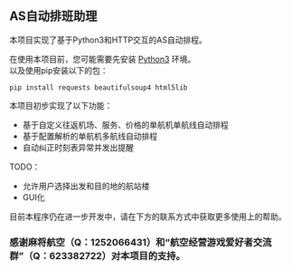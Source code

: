 ## AS自动排班助理

本项目实现了基于Python3和HTTP交互的AS自动排程。

在使用本项目前，您可能需要先安装 [Python3](https://www.python.org/downloads/release/python-397/) 环境。  
以及使用pip安装以下的包：

```shell
pip install requests beautifulsoup4 html5lib
```

本项目初步实现了以下功能：

- 基于自定义往返机场、服务、价格的单航机单航线自动排程
- 基于配置解析的单航机多航线自动排程
- 自动纠正时刻表异常并发出提醒

TODO：

- 允许用户选择出发和目的地的航站楼
- GUI化

目前本程序仍在进一步开发中，请在下方的联系方式中获取更多使用上的帮助。

### 感谢麻将航空（Q：1252066431）和“航空经营游戏爱好者交流群”（Q：623382722）对本项目的支持。